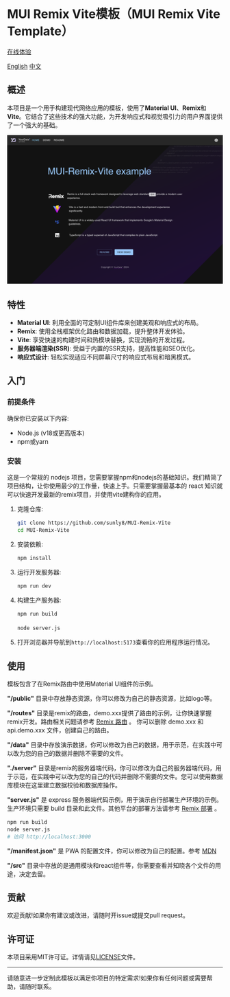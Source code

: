 # MUI Remix Vite模板（MUI Remix Vite Template）

[在线体验](https://yourdata.plus)

[English](https://github.com/sunly8/MUI-Remix-Vite/blob/main/README.md) [中文](https://github.com/sunly8/MUI-Remix-Vite/blob/main/README_zh.md) 

## 概述

本项目是一个用于构建现代网络应用的模板，使用了**Material UI**、**Remix**和**Vite**。它结合了这些技术的强大功能，为开发响应式和视觉吸引力的用户界面提供了一个强大的基础。

![Preview](./public/preview.png)
## 特性

- **Material UI**: 利用全面的可定制UI组件库来创建美观和响应式的布局。
- **Remix**: 使用全栈框架优化路由和数据加载，提升整体开发体验。
- **Vite**: 享受快速的构建时间和热模块替换，实现流畅的开发过程。
- **服务器端渲染(SSR)**: 受益于内置的SSR支持，提高性能和SEO优化。
- **响应式设计**: 轻松实现适应不同屏幕尺寸的响应式布局和暗黑模式。

## 入门

### 前提条件

确保你已安装以下内容:

- Node.js (v18或更高版本)
- npm或yarn

### 安装

这是一个常规的 nodejs 项目，您需要掌握npm和nodejs的基础知识。我们精简了项目结构，让你使用最少的工作量，快速上手。只需要掌握最基本的 react 知识就可以快速开发最新的remix项目，并使用vite建构你的应用。

1. 克隆仓库:

   ```bash
   git clone https://github.com/sunly8/MUI-Remix-Vite
   cd MUI-Remix-Vite
   ```

2. 安装依赖:

   ```bash
   npm install
   ```

3. 运行开发服务器:

   ```bash
   npm run dev
   ```

4. 构建生产服务器:

   ```bash
   npm run build
   
   node server.js
   ```

5. 打开浏览器并导航到`http://localhost:5173`查看你的应用程序运行情况。

## 使用

模板包含了在Remix路由中使用Material UI组件的示例。


**"/public"** 目录中存放静态资源，你可以修改为自己的静态资源，比如logo等。

**"/routes"** 目录是remix的路由，demo.xxx提供了路由的示例，让你快速掌握remix开发。路由相关问题请参考   [Remix 路由](https://remix.run/docs/en/main/route/action) 。 你可以删除 demo.xxx 和 api.demo.xxx 文件，创建自己的路由。

**"/data"** 目录中存放演示数据，你可以修改为自己的数据，用于示范，在实践中可以改为您的自己的数据并删除不需要的文件。

**"./server"** 目录是remix的服务器端代码，你可以修改为自己的服务器端代码，用于示范，在实践中可以改为您的自己的代码并删除不需要的文件。您可以使用数据库模块在这里建立数据校验和数据库操作。

**"server.js"** 是 express 服务器端代码示例，用于演示自行部署生产环境的示例。生产环境只需要 build 目录和此文件。其他平台的部署方法请参考 [Remix 部署](https://vitejs.dev/guide/static-deploy.html) 。

```bash
npm run build
node server.js
# 访问 http://localhost:3000
```

**"/manifest.json"** 是 PWA 的配置文件，你可以修改为自己的配置。参考 [MDN](https://developer.mozilla.org/zh-CN/docs/Web/Manifest)

**"/src"** 目录中存放的是通用模块和react组件等，你需要查看并知晓各个文件的用途，决定去留。

## 贡献

欢迎贡献!如果你有建议或改进，请随时开issue或提交pull request。

## 许可证

本项目采用MIT许可证。详情请见[LICENSE](LICENSE)文件。

---

请随意进一步定制此模板以满足你项目的特定需求!如果你有任何问题或需要帮助，请随时联系。

